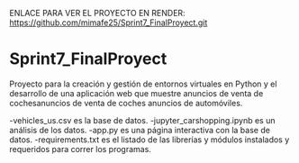 ENLACE PARA VER EL PROYECTO EN RENDER: https://github.com/mimafe25/Sprint7_FinalProyect.git

# Sprint7_FinalProyect
Proyecto para la creación y gestión de entornos virtuales en Python y el desarrollo de una aplicación web que muestre anuncios de venta de cochesanuncios de venta de coches anuncios de automóviles.

-vehicles_us.csv es la base de datos. 
-jupyter_carshopping.ipynb es un análisis de los datos.
-app.py es una página interactiva con la base de datos. 
-requirements.txt es el listado de las librerías y módulos instalados y requeridos para correr los programas.

